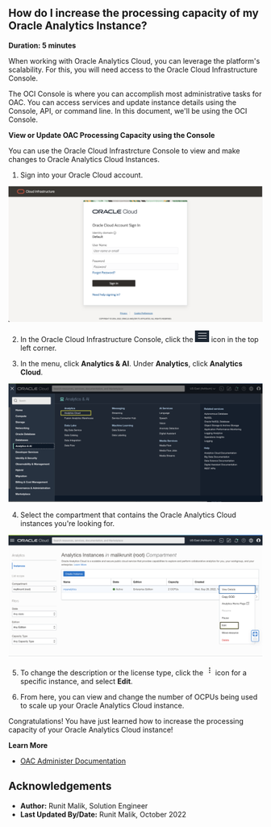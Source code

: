 ## How do I increase the processing capacity of my Oracle Analytics Instance?

**Duration: 5 minutes**

When working with Oracle Analytics Cloud, you can leverage the platform's scalability. For this, you will need access to the Oracle Cloud Infrastructure Console. 

The OCI Console is where you can accomplish most administrative tasks for OAC. You can access services and update instance details using the Console, API, or command line. In this document, we'll be using the OCI Console.



**View or Update OAC Processing Capacity using the Console**

You can use the Oracle Cloud Infrastrcture Console to view and make changes to Oracle Analytics Cloud Instances.

1. Sign into your Oracle Cloud account.

  ![OCI Console](images/oci-login.png)

2. In the Oracle Cloud Infrastructure Console, click the ![Hamburger Icon](images/hamburger_menu.png) icon in the top left corner.

3. In the menu, click **Analytics & AI**. Under **Analytics**, click **Analytics Cloud**.

  ![Analytics Menu](images/analytics-menu.png)

4. Select the compartment that contains the Oracle Analytics Cloud instances you're looking for.

  ![Console Instances List](images/instance-list.png)

5. To change the description or the license type, click the ![Task Menu](images/tasks_menu.png) icon for a specific instance, and select **Edit**.

6. From here, you can view and change the number of OCPUs being used to scale up your Oracle Analytics Cloud instance.

Congratulations! You have just learned how to increase the processing capacity of your Oracle Analytics Cloud instance!


**Learn More**
* [OAC Administer Documentation](https://docs.oracle.com/en/cloud/paas/analytics-cloud/acoci/administer-services.html#GUID-51F53680-13E0-45B7-AD95-B2091F8AB442)

## Acknowledgements
* **Author:** Runit Malik, Solution Engineer
* **Last Updated By/Date:** Runit Malik, October 2022